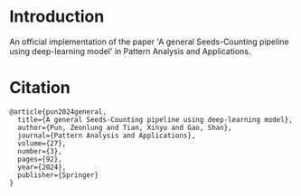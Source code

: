 # Introduction
An official implementation of the paper 'A general Seeds-Counting pipeline using deep-learning model' in  Pattern Analysis and Applications. 

# Citation
```
@article{pun2024general,
  title={A general Seeds-Counting pipeline using deep-learning model},
  author={Pun, Zeonlung and Tian, Xinyu and Gao, Shan},
  journal={Pattern Analysis and Applications},
  volume={27},
  number={3},
  pages={92},
  year={2024},
  publisher={Springer}
}
```
